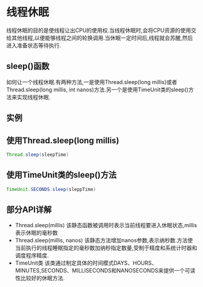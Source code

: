 # 线程休眠
线程休眠的目的是使线程让出CPU的使用权.当线程休眠时,会将CPU资源的使用交给其他线程,以便能够线程之间的轮换调用.当休眠一定时间后,线程就会苏醒,然后进入准备状态等待执行.

## sleep()函数
如何让一个线程休眠.有两种方法,一是使用Thread.sleep(long millis)或者Thread.sleep(long millis, int nanos)方法.另一个是使用TimeUnit类的sleep()方法来实现线程休眠.

## 实例

## 使用Thread.sleep(long millis)

```java
Thread.sleep(sleepTime)
```

## 使用TimeUnit类的sleep()方法

```java
TimeUnit.SECONDS.sleep(sleppTime)
```

## 部分API详解

* Thread.sleep(millis) 该静态函数被调用时表示当前线程要进入休眠状态,millis表示休眠的毫秒数
* Thread.sleep(millis, nanos) 该静态方法增加nanos参数,表示纳秒数.方法使当前执行的线程睡眠指定的毫秒数加纳秒指定数量,受制于精度和系统计时器和调度程序精度.
* TimeUnit类 该类通过制定具体的时间模式DAYS、HOURS、MINUTES,SECONDS、MILLISECONDS和NANOSECONDS来提供一个可读性比较好的休眠方法.